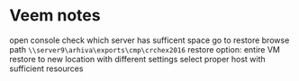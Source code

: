 # Veem notes

open console
check which server has sufficent space
go to restore
browse path `\\server9\arhiva\exports\cmp\crchex2016`
restore
option: entire VM
restore to new location with different settings
select proper host with sufficient resources
